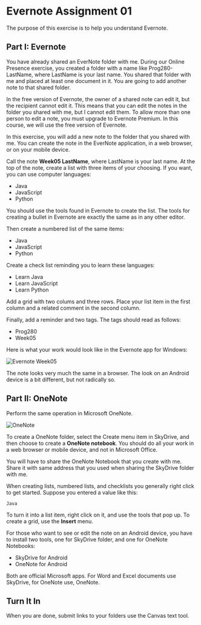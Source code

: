 Evernote Assignment 01
===============

The purpose of this exercise is to help you understand Evernote.

Part I: Evernote
----------------

You have already shared an EverNote folder with me. During our Online 
Presence exercise, you created a folder with a name like Prog280-LastName,
where LastName is your last name. You shared that folder with me and 
placed at least one document in it. You are going to add another note
to that shared folder.

In the free version of Evernote, the owner of a shared note can edit
it, but the recipient cannot edit it. This means that you can edit the
notes in the folder you shared with me, but I cannot edit them. To 
allow more than one person to edit a note, you must upgrade to Evernote 
Premium. In this course, we will use the free version of Evernote.

In this exercise, you will add a new note to the folder that you 
shared with me. You can create the note in the EverNote application,
in a web browser, or on your mobile device.

Call the note **Week05 LastName**, where LastName is your last name. 
At the top of the note, create a list with three items of your 
choosing. If you want, you can use computer languages:

- Java
- JavaScript
- Python

You should use the tools found in Evernote to create the list. The 
tools for creating a bullet in Evernote are exactly the same as in 
any other editor. 

Then create a numbered list of the same items:

- Java
- JavaScript
- Python

Create a check list reminding you to learn these languages:

- Learn Java
- Learn JavaScript
- Learn Python

Add a grid with two colums and three rows. Place your list item in
the first column and a related comment in the second column.

Finally, add a reminder and two tags. The tags should read as follows:

- Prog280
- Week05

Here is what your work would look like in the Evernote app for Windows:

![Evernote Week05](../Images/EvernoteWeek0501.png)

The note looks very much the same in a browser. The look on an Android
device is a bit different, but not radically so.

Part II: OneNote
-------

Perform the same operation in Microsoft OneNote. 

![OneNote](../Images/OneNote01.png)

To create a OneNote folder, select the Create menu item in SkyDrive, 
and then choose to create a **OneNote notebook**. You should do all 
your work in a web browser or mobile device, and not in Microsoft 
Office.

You will have to share the OneNote Notebook that you create with me.
Share it with same address that you used when sharing the SkyDrive 
folder with me. 

When creating lists, numbered lists, and checklists you generally
right click to get started. Suppose you entered a value like this:

	Java

To turn it into a list item, right click on it, and use the tools
that pop up. To create a grid, use the **Insert** menu.

For those who want to see or edit the note on an Android device, you 
have to install two tools, one for SkyDrive folder, and one for 
OneNote Notebooks:

- SkyDrive for Android
- OneNote for Android

Both are official Microsoft apps. For Word and Excel documents use 
SkyDrive, for OneNote use, OneNote.

Turn It In
----------

When you are done, submit links to your folders use the Canvas text
tool. 

